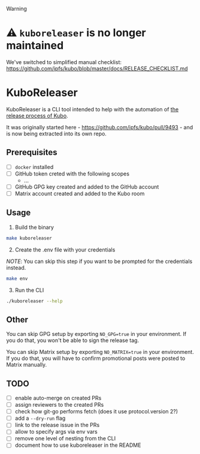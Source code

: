 > [!WARNING]
>
> # ⚠️  `kuboreleaser` is no longer maintained
>
> We've switched to simplified manual checklist: https://github.com/ipfs/kubo/blob/master/docs/RELEASE_CHECKLIST.md

# KuboReleaser

KuboReleaser is a CLI tool intended to help with the automation of [the release process of Kubo](https://github.com/ipfs/kubo/blob/master/docs/RELEASE_ISSUE_TEMPLATE.md).

It was originally started here - https://github.com/ipfs/kubo/pull/9493 - and is now being extracted into its own repo.

## Prerequisites

- [ ] `docker` installed
- [ ] GitHub token creted with the following scopes
  - ...
- [ ] GitHub GPG key created and added to the GitHub account
- [ ] Matrix account created and added to the Kubo room

## Usage

1. Build the binary

```bash
make kuboreleaser
```

2. Create the .env file with your credentials

_NOTE_: You can skip this step if you want to be prompted for the credentials instead.

```bash
make env
```

3. Run the CLI

```bash
./kuboreleaser --help
```

## Other

You can skip GPG setup by exporting `NO_GPG=true` in your environment. If you do that, you won't be able to sign the release tag.

You can skip Matrix setup by exporting `NO_MATRIX=true` in your environment. If you do that, you will have to confirm promotional posts were posted to Matrix manually.

## TODO

- [ ] enable auto-merge on created PRs
- [ ] assign reviewers to the created PRs
- [ ] check how git-go performs fetch (does it use protocol.version 2?)
- [ ] add a `--dry-run` flag
- [ ] link to the release issue in the PRs
- [ ] allow to specify args via env vars
- [ ] remove one level of nesting from the CLI
- [ ] document how to use kuboreleaser in the README
